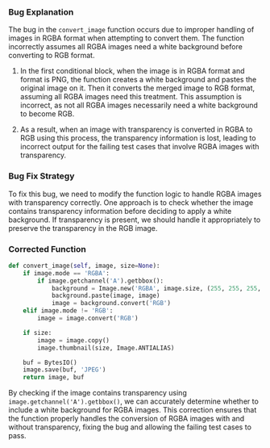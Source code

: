 ### Bug Explanation
The bug in the `convert_image` function occurs due to improper handling of images in RGBA format when attempting to convert them. The function incorrectly assumes all RGBA images need a white background before converting to RGB format.

1. In the first conditional block, when the image is in RGBA format and format is PNG, the function creates a white background and pastes the original image on it. Then it converts the merged image to RGB format, assuming all RGBA images need this treatment. This assumption is incorrect, as not all RGBA images necessarily need a white background to become RGB.
   
2. As a result, when an image with transparency is converted in RGBA to RGB using this process, the transparency information is lost, leading to incorrect output for the failing test cases that involve RGBA images with transparency.

### Bug Fix Strategy
To fix this bug, we need to modify the function logic to handle RGBA images with transparency correctly. One approach is to check whether the image contains transparency information before deciding to apply a white background. If transparency is present, we should handle it appropriately to preserve the transparency in the RGB image.

### Corrected Function
```python
def convert_image(self, image, size=None):
    if image.mode == 'RGBA':
        if image.getchannel('A').getbbox():
            background = Image.new('RGBA', image.size, (255, 255, 255, 255))
            background.paste(image, image)
            image = background.convert('RGB')
    elif image.mode != 'RGB':
        image = image.convert('RGB')

    if size:
        image = image.copy()
        image.thumbnail(size, Image.ANTIALIAS)

    buf = BytesIO()
    image.save(buf, 'JPEG')
    return image, buf
```

By checking if the image contains transparency using `image.getchannel('A').getbbox()`, we can accurately determine whether to include a white background for RGBA images. This correction ensures that the function properly handles the conversion of RGBA images with and without transparency, fixing the bug and allowing the failing test cases to pass.